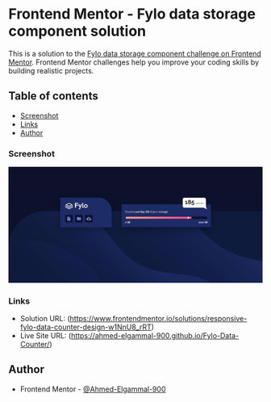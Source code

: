 # Frontend Mentor - Fylo data storage component solution

This is a solution to the [Fylo data storage component challenge on Frontend Mentor](https://www.frontendmentor.io/challenges/fylo-data-storage-component-1dZPRbV5n). Frontend Mentor challenges help you improve your coding skills by building realistic projects. 

## Table of contents

  - [Screenshot](#screenshot)
  - [Links](#links)
  - [Author](#author)

### Screenshot

![Screenshot](./Images/Fylo%20Data%20Counter.jpeg)



### Links

- Solution URL:  (https://www.frontendmentor.io/solutions/responsive-fylo-data-counter-design-w1NnU8_rRT)
- Live Site URL: (https://ahmed-elgammal-900.github.io/Fylo-Data-Counter/)


## Author

- Frontend Mentor - [@Ahmed-Elgammal-900](https://www.frontendmentor.io/profile/Ahmed-Elgammal-900)
